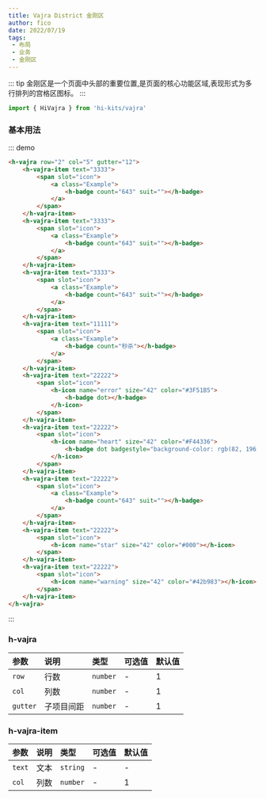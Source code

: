 ```yaml
---
title: Vajra District 金刚区 
author: fico
date: 2022/07/19
tags:
 - 布局
 - 业务
 - 金刚区
---
```

::: tip
金刚区是一个页面中头部的重要位置,是页面的核心功能区域,表现形式为多行排列的宫格区图标。
:::
```ts
import { HiVajra } from 'hi-kits/vajra'
```
### 基本用法
::: demo
```html
<h-vajra row="2" col="5" gutter="12">
    <h-vajra-item text="3333">
        <span slot="icon">
            <a class="Example">
                <h-badge count="643" suit=""></h-badge>
            </a>
        </span>
    </h-vajra-item>
    <h-vajra-item text="3333">
        <span slot="icon">
            <a class="Example">
                <h-badge count="643" suit=""></h-badge>
            </a>
        </span>
    </h-vajra-item>
    <h-vajra-item text="3333">
        <span slot="icon">
            <a class="Example">
                <h-badge count="643" suit=""></h-badge>
            </a>
        </span>
    </h-vajra-item>
    <h-vajra-item text="11111">
        <span slot="icon">
            <a class="Example">
                <h-badge count="秒杀"></h-badge>
            </a>
        </span>
    </h-vajra-item>
    <h-vajra-item text="22222">
        <span slot="icon">
            <h-icon name="error" size="42" color="#3F51B5">
                <h-badge dot></h-badge>
            </h-icon>
        </span>
    </h-vajra-item>
    <h-vajra-item text="22222">
        <span slot="icon">
            <h-icon name="heart" size="42" color="#F44336">
                <h-badge dot badgestyle="background-color: rgb(82, 196, 26);"></h-badge>
            </h-icon>
        </span>
    </h-vajra-item>
    <h-vajra-item text="22222">
        <span slot="icon">
            <a class="Example">
                <h-badge count="643" suit=""></h-badge>
            </a>
        </span>
    </h-vajra-item>
    <h-vajra-item text="22222">
        <span slot="icon">
            <h-icon name="star" size="42" color="#000"></h-icon>
        </span>
    </h-vajra-item>
    <h-vajra-item text="22222">
        <span slot="icon">
            <h-icon name="warning" size="42" color="#42b983"></h-icon>
        </span>
    </h-vajra-item>
</h-vajra>

```
:::
<style>
    .Example{
        width: 42px;
        height: 42px;
        border-radius: 4px;
        background: #eee;
        display: inline-block;
    }
</style>
### h-vajra

|参数|说明|类型|可选值|默认值
|:--|:--|:--|:-----|:---
| `row`| 行数 |  `number` | - | 1
| `col`| 列数 |  `number` | - | 1
| `gutter`| 子项目间距 |  `number` | - | 1

### h-vajra-item

|参数|说明|类型|可选值|默认值
|:--|:--|:--|:-----|:---
| `text`| 文本 |  `string` | - | -
| `col`| 列数 |  `number` | - | 1
